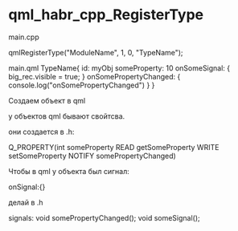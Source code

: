 # qml_habr_cpp_RegisterType

main.cpp

qmlRegisterType<TestClass>("ModuleName", 1, 0, "TypeName");




main.qml
TypeName{
            id: myObj
            someProperty: 10
            onSomeSignal: {
                big_rec.visible = true;
            }
            onSomePropertyChanged: {
                console.log("onSomePropertyChanged")
            }
        }
        
Создаем объект в qml

у объектов qml бывают свойтсва.

они создается в .h:

Q_PROPERTY(int someProperty READ getSomeProperty WRITE setSomeProperty NOTIFY somePropertyChanged)


Чтобы в qml у объекта был сигнал:

onSignal:{}

делай в .h

signals:
    void somePropertyChanged();
    void someSignal();
